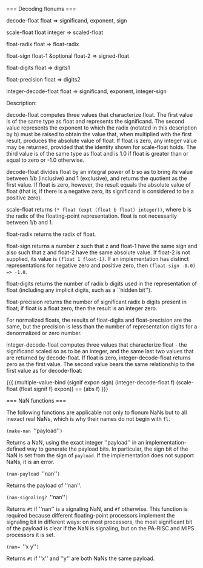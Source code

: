 === Decoding flonums ===

decode-float float => significand, exponent, sign

scale-float float integer => scaled-float

float-radix float => float-radix

float-sign float-1 &optional float-2 => signed-float

float-digits float => digits1

float-precision float => digits2

integer-decode-float float => significand, exponent, integer-sign



Description:

decode-float computes three values that characterize float. The first value is of the same type as float and represents the significand. The second value represents the exponent to which the radix (notated in this description by b) must be raised to obtain the value that, when multiplied with the first result, produces the absolute value of float. If float is zero, any integer value may be returned, provided that the identity shown for scale-float holds. The third value is of the same type as float and is 1.0 if float is greater than or equal to zero or -1.0 otherwise.

decode-float divides float by an integral power of b so as to bring its value between 1/b (inclusive) and 1 (exclusive), and returns the quotient as the first value. If float is zero, however, the result equals the absolute value of float (that is, if there is a negative zero, its significand is considered to be a positive zero).

scale-float returns `(* float (expt (float b float) integer))`, where b is the radix of the floating-point representation. float is not necessarily between 1/b and 1.

float-radix returns the radix of float.

float-sign returns a number z such that z and float-1 have the same sign and also such that z and float-2 have the same absolute value. If float-2 is not supplied, its value is `(float 1 float-1)`. If an implementation has distinct representations for negative zero and positive zero, then `(float-sign -0.0) => -1.0`.

float-digits returns the number of radix b digits used in the representation of float (including any implicit digits, such as a ``hidden bit'').

float-precision returns the number of significant radix b digits present in float; if float is a float zero, then the result is an integer zero.

For normalized floats, the results of float-digits and float-precision are the same, but the precision is less than the number of representation digits for a denormalized or zero number.

integer-decode-float computes three values that characterize float - the significand scaled so as to be an integer, and the same last two values that are returned by decode-float. If float is zero, integer-decode-float returns zero as the first value. The second value bears the same relationship to the first value as for decode-float:

{{{
 (multiple-value-bind (signif expon sign)
                      (integer-decode-float f)
   (scale-float (float signif f) expon)) ==  (abs f)
}}}

=== NaN functions ===

The following functions are applicable not only to flonum NaNs but to all inexact real NaNs, which is why their names do not begin with `fl`.

`(make-nan `''payload''`)`

Returns a NaN, using the exact integer ''payload'' in an implementation-defined way to generate the payload bits.  In particular, the sign bit of the NaN is set from the sign of `payload`.  If the implementation does not support NaNs, it is an error.

`(nan-payload `''nan''`)`

Returns the payload of ''nan''.

`(nan-signaling? `''nan''`)`

Returns `#t` if ''nan'' is a signaling NaN, and `#f` otherwise.  This function is required because different floating-point processors implement the signaling bit in different ways: on most processors, the most significant bit of the payload is clear if the NaN is signaling, but on the PA-RISC and MIPS processors it is set.

`(nan= `''x y''`)`

Returns `#t` if ''x'' and ''y'' are both NaNs the same payload.
